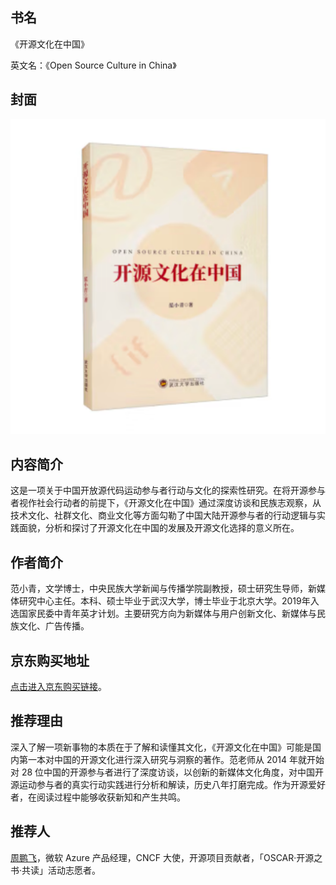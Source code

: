 ##  书名

《开源文化在中国》

英文名：《Open Source Culture in China》

## 封面

![](./face-image/open-source-culture-in-china.png)

## 内容简介

这是一项关于中国开放源代码运动参与者行动与文化的探索性研究。在将开源参与者视作社会行动者的前提下，《开源文化在中国》通过深度访谈和民族志观察，从技术文化、社群文化、商业文化等方面勾勒了中国大陆开源参与者的行动逻辑与实践面貌，分析和探讨了开源文化在中国的发展及开源文化选择的意义所在。

## 作者简介

范小青，文学博士，中央民族大学新闻与传播学院副教授，硕士研究生导师，新媒体研究中心主任。本科、硕士毕业于武汉大学，博士毕业于北京大学。2019年入选国家民委中青年英才计划。主要研究方向为新媒体与用户创新文化、新媒体与民族文化、广告传播。

## 京东购买地址

[点击进入京东购买链接](https://item.jd.com/13262911.html)。

## 推荐理由

深入了解一项新事物的本质在于了解和读懂其文化，《开源文化在中国》可能是国内第一本对中国的开源文化进行深入研究与洞察的著作。范老师从 2014 年就开始对 28 位中国的开源参与者进行了深度访谈，以创新的新媒体文化角度，对中国开源运动参与者的真实行动实践进行分析和解读，历史八年打磨完成。作为开源爱好者，在阅读过程中能够收获新知和产生共鸣。

## 推荐人

[周鹏飞](https://github.com/feynmanzhou)，微软 Azure 产品经理，CNCF 大使，开源项目贡献者，「OSCAR·开源之书·共读」活动志愿者。
